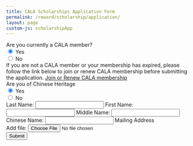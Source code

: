 ```yaml
---
title: CALA Scholarships Application Form
permalink: /reward/scholarship/application/
layout: page
custom-js: scholarshipApp
---
```


<!-- https://docs.netlify.com/forms/setup/ -->

<form name="fileForm" enctype="multipart/form-data" data-netlify="true">
  <div>
    <label>Are you currently a CALA member?</label>
    <div class="form-check">
      <input class="form-check-input" type="radio" name="flexRadioDefaultOne" id="flexRadioDefault1" checked>
      <label class="form-check-label" for="flexRadioDefault1">
      Yes
      </label>
    </div>
    <div class="form-check">
      <input class="form-check-input" type="radio" name="flexRadioDefaultOne" id="flexRadioDefault2">
      <label class="form-check-label" for="flexRadioDefault2">
      No
      </label>
    </div>
  </div>

  <div>
    <label>If you are not a CALA member or your membership has expired, please follow the link below to join or renew CALA membership before submitting the application. <a href="https://cala.wildapricot.org/join-us">Join or Renew CALA membership</a></label>
  </div>

  <div>
    <label>Are you of Chinese Heritage</label>
    <div class="form-check">
      <input class="form-check-input" type="radio" name="flexRadioDefaultTwo" id="flexRadioDefault1" checked>
      <label class="form-check-label" for="flexRadioDefault1">
      Yes
      </label>
    </div>
    <div class="form-check">
      <input class="form-check-input" type="radio" name="flexRadioDefaultTwo" id="flexRadioDefault2">
      <label class="form-check-label" for="flexRadioDefault2">
      No
      </label>
    </div>
  </div>

  <div>
    <label>
    Last Name: 
    <input type="text" name="lastName" />
    </label>
    <label>
    First Name:
    <input type="text" name="firstName" />
    </label>
    <label>
    Middle Name:
    <input type="text" name="midName" />
    </label>
    <label>
    Chinese Name:
    <input type="text" name="ChineseName">
    </label>
    <label>
    Mailing Address
    </label>
  </div>
  
  
  <div>
    <label>
      <span>Add file:</span>
      <input name="file" type="file"/>
    </label>
  </div>
  <button>Submit</button>
</form>
<p class="result"></p>
